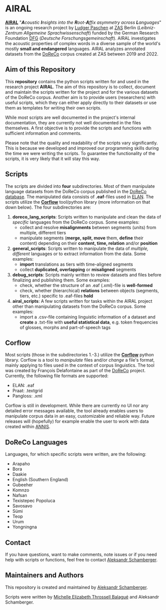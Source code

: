 # AIRAL

**[AIRAL](https://www.leibniz-zas.de/en/research/research-areas/laboratory-phonology/airal)** "***A****coustic* ***I****nsights into the* ***R****oot-****A****ffix asymmetry across* ***L****anguages*" is an ongoing research project by [Ludger Paschen](http://www.ludgerpaschen.de/) at [ZAS](https://www.leibniz-zas.de/en/) Berlin (*Leibniz-Zentrum Allgemeine Sprachwissenschaft*) funded by the German Research Foundation [DFG](https://www.dfg.de/en) (*Deutsche Forschungsgemeinschaft*). AIRAL investigates the acoustic properties of complex words in a diverse sample of the world's mostly **small and endangered** languages. AIRAL analyzes annotated datasets from the [DoReCo](https://doreco.info/) corpus created at ZAS between 2019 and 2022.

## Aim of this Repository

This **repository** contains the python scripts written for and used in the research project **AIRAL**. The aim of this repository is to collect, document and maintain the scripts written for the project and for the various datasets of the DoReCo corpus. Another aim is to provide users (researchers) with useful scripts, which they can either apply directly to their datasets or use them as templates for writing their own scripts.

While most scripts are well documented in the project's internal documentation, they are currently not well documented in the files themselves. A first objective is to provide the scripts and functions with sufficient information and comments.

Please note that the quality and readability of the scripts vary significantly. This is because we developed and improved our programming skills during the time we were writing the scripts. To guarantee the functionality of the scripts, it is very likely that it will stay this way.

## Scripts

The scripts are divided into **four** subdirectories. Most of them manipulate language datasets from the DoReCo corpus published in the [DoReCo database](https://doreco.huma-num.fr/). The manipulated data consists of **.eaf**-files used in [ELAN](https://archive.mpi.nl/tla/elan). The scripts utilize the **[Corflow](https://github.com/DoReCo/corflow)** tool/python library (more information on that down below). The four subdirectories are:

1. **doreco_lang_scripts**: Scripts written to manipulate and clean the data of *specific* languages from the DoReCo corpus. Some examples:
    - collect and resolve **misalignments** between segments (units) from multiple, different tiers
    - manipulate segments (**merge, split, move** them, **define** their content) depending on their **content, time, relation** and/or **position**
2. **general_scripts**: Scripts written to manipulate the data of *multiple, different* languages or to extract information from the data. Some examples:
    - **import** translations as tiers with time-aligned segments
    - collect **duplicated, overlapping** or **misaligned** segments
3. **debug_scripts**: Scripts mainly written to review datasets and files before finalizing and publishing them. Some examples:
    - check, whether the structure of an .eaf (.xml)-file is **well-formed**
    - check, whether (hierarchical) **relations** between objects (segments, tiers, etc.) specific to .eaf-files **hold**
4. **airal_scripts**: A few scripts written for tasks within the AIRAL project other than manipulating datasets from the DoReCo corpus. Some examples:
    - import a .csv-file containing linguistic information of a dataset and **create** a .txt-file with **useful statistical data**, e.g. token frequencies of glosses, morphs and part-of-speech tags

## Corflow

Most scripts (those in the subdirectories 1.-3.) utilize the **[Corflow](https://github.com/DoReCo/corflow)** python library. Corflow is a tool to *manipulate* files and/or *change* a file's format, mainly applying to files used in the context of corpus linguistics. The tool was created by François Delafontaine as part of the [DoReCo](https://doreco.info/) project. Currently, the following file formats are supported:

* ELAN: .eaf
* Praat: .textgrid
* Pangloss: .xml

 Corflow is still in development. While there are currently no UI nor any detailed error messages available, the tool already enables users to manipulate corpus data in an easy, customizable and reliable way. Future releases will (hopefully) for example enable the user to work with data created within [ANNIS](https://corpus-tools.org/annis/).

## DoReCo Languages

Languages, for which specific scripts were written, are the following:

* Arapaho
* Bora
* Daakie
* English (Southern England)
* Gubeeher
* Komnzo
* Nafsan
* Texistepec Popoluca
* Savosavo
* Sümi
* Teop
* Urum
* Yongningna

## Contact

If you have questions, want to make comments, note issues or if you need help with scripts or functions, feel free to contact [Aleksandr Schamberger](mailto:mail@aleksandrschamberger.de).

## Maintainers and Authors

This repository is created and maintained by [Aleksandr Schamberger](https://github.com/a-leks-icon/).

Scripts were written by [Michelle Elizabeth Throssell Balagué](https://github.com/michellethr) and Aleksandr Schamberger.
